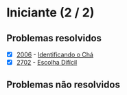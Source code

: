 # Iniciante (2 / 2)



## Problemas resolvidos

  - [x]  [2006](https://www.urionlinejudge.com.br/judge/pt/problems/view/2006) - [Identificando o Chá](https://github.dev/potigol/uoj-potigol/blob/master/src/2000/2006.poti)
  - [x]  [2702](https://www.urionlinejudge.com.br/judge/pt/problems/view/2702) - [Escolha Difícil](https://github.dev/potigol/uoj-potigol/blob/master/src/2700/2702.poti)

## Problemas não resolvidos
